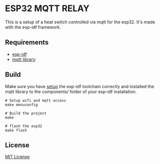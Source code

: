 # ESP32 MQTT RELAY

This is a setup of a heat switch controlled via mqtt for the esp32. It's made with the esp-idf framework.

## Requirements

* [esp-idf](https://docs.espressif.com/projects/esp-idf/en/stable/get-started/index.html)
* [mqtt library](https://github.com/espressif/esp-mqtt)


## Build

Make sure you have [setup](https://docs.espressif.com/projects/esp-idf/en/stable/get-started/#setup-toolchain) the esp-idf toolchain correctly and installed the mqtt library to the components/ folder of your esp-idf installation.

```
# Setup wifi and mqtt access
make menuconfig

# Build the project
make

# flash the esp32
make flash
```

## License

[MIT License](./LICENSE)
